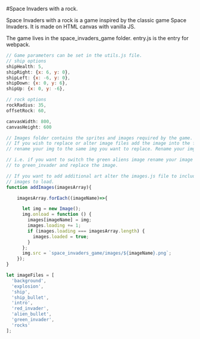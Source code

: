 #Space Invaders with a rock.

Space Invaders with a rock is a game inspired by the classic game Space Invaders.
It is made on HTML canvas with vanilla JS.

The game lives in the space_invaders_game folder. entry.js is the entry for
webpack.
````javascript
// Game parameters can be set in the utils.js file.
// ship options
shipHealth: 5,
shipRight: {x: 6, y: 0},
shipLeft: {x: -6, y: 0},
shipDown: {x: 0, y: 6},
shipUp: {x: 0, y: -6},

// rock options
rockRadius: 35,
offsetRock: 60,

canvasWidth: 800,
canvasHeight: 600
````



````javascript
// Images folder contains the sprites and images required by the game.
// If you wish to replace or alter image files add the image into the folder and
// rename your img to the same img you want to replace. Rename your img to .png

// i.e. if you want to switch the green aliens image rename your image
// to green_invader and replace the image.

// If you want to add additional art alter the images.js file to include more
// images to load.
function addImages(imagesArray){

    imagesArray.forEach((imageName)=>{

      let img = new Image();
      img.onload = function () {
        images[imageName] = img;
        images.loading += 1;
        if (images.loading === imagesArray.length) {
          images.loaded = true;
        }
      };
      img.src = `space_invaders_game/images/${imageName}.png`;
    });
}

let imageFiles = [
  'background',
  'explosion',
  'ship',
  'ship_bullet',
  'intro',
  'red_invader',
  'alien_bullet',
  'green_invader',
  'rocks'
];

````
